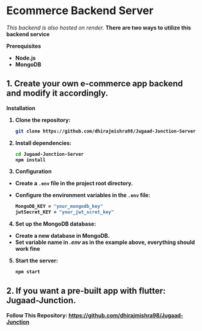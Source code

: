 # Ecommerce Backend Server
*This backend is also hosted on render.* <b>
There are two ways to utilize this backend service<b>

**Prerequisites**
- Node.js
- MongoDB
<b>

## 1. Create your own e-commerce app backend and modify it accordingly.

**Installation**

1. Clone the repository:

    ```bash
    git clone https://github.com/dhirajmishra98/Jugaad-Junction-Server
    ```
2. Install dependencies:

    ```bash
    cd Jugaad-Junction-Server
    npm install
    ```
3. Configuration

- Create a `.env` file in the project root directory.
 
- Configure the environment variables in the `.env` file:

   ```bash
   MongoDB_KEY = "your_mongodb_key"
   jwtSecret_KEY = "your_jwt_scret_key"
  ```
    
4. Set up the MongoDB database:

- Create a new database in MongoDB.
- Set variable name in *.env* as in the example above, everything should work fine

5. Start the server:

    ```bash
    npm start
    ```

## 2. If you want a pre-built app with flutter: Jugaad-Junction.
Follow This Repository: https://github.com/dhirajmishra98/Jugaad-Junction



